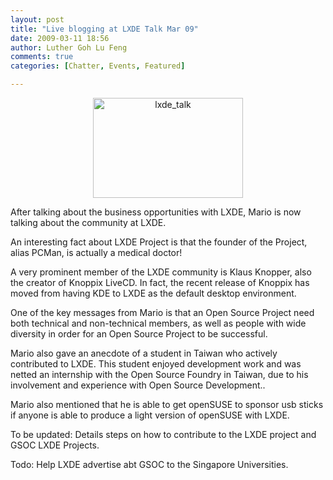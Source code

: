 ```yaml
---
layout: post
title: "Live blogging at LXDE Talk Mar 09"
date: 2009-03-11 18:56
author: Luther Goh Lu Feng
comments: true
categories: [Chatter, Events, Featured]

---
```

<div align="center"><a href="/res/2009/03/lxde_talk.jpg"><img src="/res/2009/03/lxde_talk.jpg" alt="lxde_talk" title="lxde_talk" width="240" height="160" class="aligncenter size-full wp-image-315" /></a></div>

After talking about the business opportunities with LXDE, Mario is now talking about the community at LXDE.

An interesting fact about LXDE Project is that the founder of the Project, alias PCMan, is actually a medical doctor!

A very prominent member of the LXDE community is Klaus Knopper, also the creator of Knoppix LiveCD. In fact, the recent release of Knoppix has moved from having KDE to LXDE as the default desktop environment.

One of the key messages from Mario is that an Open Source Project need both technical and non-technical members, as well as people with wide diversity in order for an Open Source Project to be successful.

Mario also gave an anecdote of a student in Taiwan who actively contributed to LXDE. This student enjoyed development work and was netted an internship with the Open Source Foundry in Taiwan, due to his involvement and experience with Open Source Development..

Mario also mentioned that he is able to get openSUSE to sponsor usb sticks if anyone is able to produce a light version of openSUSE with LXDE.

To be updated: Details steps on how to contribute to the LXDE project and GSOC LXDE Projects.

Todo: Help LXDE advertise abt GSOC to the Singapore Universities.
